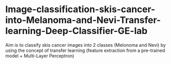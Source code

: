 # Image-classification-skis-cancer-into-Melanoma-and-Nevi-Transfer-learning-Deep-Classifier-GE-lab
Aim is to classify skis cancer images into 2 classes (Melonoma and Nevi) by using the concept of transfer learning (feature extraction from a pre-trained model + Multi-Layer Perceptron)
